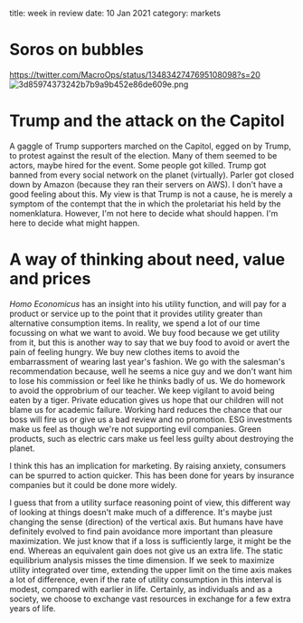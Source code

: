 title: week in review
date: 10 Jan 2021
category: markets

# Soros on bubbles
https://twitter.com/MacroOps/status/1348342747695108098?s=20
![3d85974373242b7b9a9b452e86de609e.png]({attach}3d85974373242b7b9a9b452e86de609e.png)

# Trump and the attack on the Capitol

A gaggle of Trump supporters marched on the Capitol, egged on by Trump, to protest against the result of the election.
Many of them seemed to be actors, maybe hired for the event.
Some people got killed.
Trump got banned from every social network on the planet (virtually).
Parler got closed down by Amazon (because they ran their servers on AWS).
I don't have a good feeling about this. My view is that Trump is not a cause, he is merely a symptom of the contempt that the in which the proletariat his held by the nomenklatura. 
However, I'm not here to decide what should happen.
I'm here to decide what might happen.

# A way of thinking about need, value and prices

_Homo Economicus_ has an insight into his utility function, and will pay for a product or service up to the point that it provides utility greater than alternative consumption items.
In reality, we spend a lot of our time focussing on what we want to avoid. 
We buy food because we get utility from it, but this is another way to say that we buy food to avoid or avert the pain of feeling hungry.
We buy new clothes items to avoid the embarrassment of wearing last year's fashion.
We go with the salesman's recommendation because, well he seems a nice guy and we don't want him to lose his commission or feel like he thinks badly of us.
We do homework to avoid the opprobrium of our teacher.
We keep vigilant to avoid being eaten by a tiger. Private education gives us hope that our children will not blame us for academic failure.
Working hard reduces the chance that our boss will fire us or give us a bad review and no promotion.
ESG investments make us feel as though we're not supporting evil companies.
Green products, such as electric cars make us feel less guilty about destroying the planet. 

I think this has an implication for marketing. 
By raising anxiety, consumers can be spurred to action quicker. 
This has been done for years by insurance companies but it could be done more widely.

I guess that from a utility surface reasoning point of view, this different way of looking at things doesn't make much of a difference. 
It's maybe just changing the sense (direction) of the vertical axis. 
But humans have have definitely evolved to find pain avoidance more important than pleasure maximization. 
We just know that if a loss is sufficiently large, it might be the end.
Whereas an equivalent gain does not give us an extra life.
The static equilibrium analysis misses the time dimension. 
If we seek to maximize utility integrated over time, extending the upper limit on the time axis makes a lot of difference,
even if the rate of utility consumption in this interval is modest, compared with earlier in life.
Certainly, as individuals and as a society, we choose to exchange vast resources in exchange for a few extra years of life.

